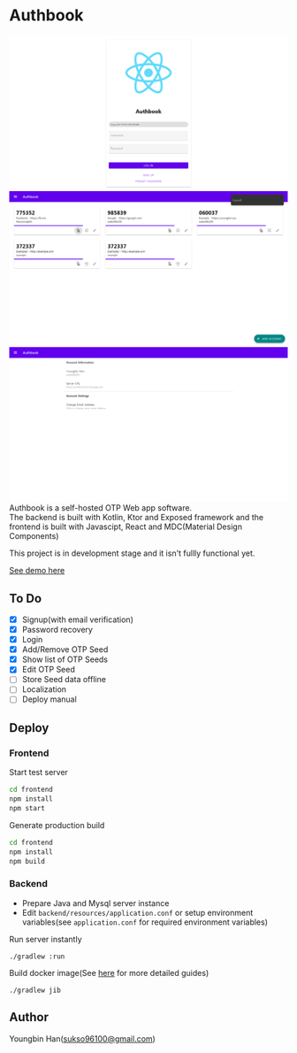 # Authbook

![App Preview](login.png)
![App Preview](accounts.png)
![App Preview](settings.png)
Authbook is a self-hosted OTP Web app software.  
The backend is built with Kotlin, Ktor and Exposed framework and the frontend is built with Javascipt, React and MDC(Material Design Components)

This project is in development stage and it isn't fullly functional yet.

[See demo here](https://authbook.youngbin.xyz)

## To Do
- [x] Signup(with email verification)
- [x] Password recovery
- [x] Login
- [x] Add/Remove OTP Seed
- [x] Show list of OTP Seeds
- [x] Edit OTP Seed
- [ ] Store Seed data offline
- [ ] Localization
- [ ] Deploy manual

## Deploy

### Frontend

Start test server
```bash
cd frontend
npm install
npm start
```

Generate production build
```bash
cd frontend
npm install
npm build
```

### Backend
- Prepare Java and Mysql server instance
- Edit `backend/resources/application.conf` or setup environment variables(see `application.conf` for required environment variables)

Run server instantly
```
./gradlew :run
```

Build docker image(See [here](https://github.com/GoogleContainerTools/jib/tree/master/jib-gradle-plugin) for more detailed guides)
```
./gradlew jib
```
 
## Author
Youngbin Han(sukso96100@gmail.com)
